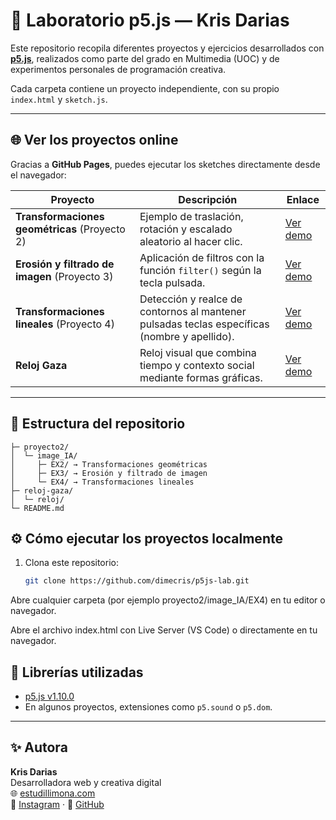 # 🎨 Laboratorio p5.js — Kris Darias

Este repositorio recopila diferentes proyectos y ejercicios desarrollados con **[p5.js](https://p5js.org/)**, realizados como parte del grado en Multimedia (UOC) y de experimentos personales de programación creativa.

Cada carpeta contiene un proyecto independiente, con su propio `index.html` y `sketch.js`.

---

## 🌐 Ver los proyectos online

Gracias a **GitHub Pages**, puedes ejecutar los sketches directamente desde el navegador:

| Proyecto | Descripción | Enlace |
|-----------|--------------|--------|
| **Transformaciones geométricas** (Proyecto 2) | Ejemplo de traslación, rotación y escalado aleatorio al hacer clic. | [Ver demo](proyecto2/image_IA/EX2) |
| **Erosión y filtrado de imagen** (Proyecto 3) | Aplicación de filtros con la función `filter()` según la tecla pulsada. | [Ver demo](proyecto2/image_IA/EX3) |
| **Transformaciones lineales** (Proyecto 4) | Detección y realce de contornos al mantener pulsadas teclas específicas (nombre y apellido). | [Ver demo](proyecto2/image_IA/EX4) |
| **Reloj Gaza** | Reloj visual que combina tiempo y contexto social mediante formas gráficas. | [Ver demo](reloj/reloj-main) |

---
## 📁 Estructura del repositorio

~~~~
├─ proyecto2/
│  └─ image_IA/
│     ├─ EX2/ → Transformaciones geométricas
│     ├─ EX3/ → Erosión y filtrado de imagen
│     └─ EX4/ → Transformaciones lineales
├─ reloj-gaza/
│  └─ reloj/
└─ README.md
~~~~

## ⚙️ Cómo ejecutar los proyectos localmente

1. Clona este repositorio:
   ```bash
   git clone https://github.com/dimecris/p5js-lab.git


Abre cualquier carpeta (por ejemplo proyecto2/image_IA/EX4) en tu editor o navegador.

Abre el archivo index.html con Live Server (VS Code) o directamente en tu navegador.

## 🧩 Librerías utilizadas

- [p5.js v1.10.0](https://cdnjs.cloudflare.com/ajax/libs/p5.js/1.10.0/p5.js)
- En algunos proyectos, extensiones como `p5.sound` o `p5.dom`.

---

## ✨ Autora

**Kris Darias**  
Desarrolladora web y creativa digital  
🌐 [estudillimona.com](https://estudillimona.com)  
📸 [Instagram](https://www.instagram.com/estudi.llimona) · 🐙 [GitHub](https://github.com/dimecris)


